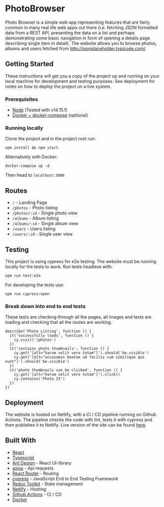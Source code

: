 # PhotoBrowser

Photo Browser is a simple web app representing features that are fairly common in many real life web apps out there (i.e. fetching JSON formatted data from a REST API, presenting the data on a list and perhaps demonstrating some basic navigation in form of opening a details page describing single item in detail). The website allows you to browse photos, albums and users fetched from http://jsonplaceholder.typicode.com/.

## Getting Started

These instructions will get you a copy of the project up and running on your local machine for development and testing purposes. See deployment for notes on how to deploy the project on a live system.

### Prerequisites

- [Node](https://nodejs.org/en/) (Tested with v14.15.1)
- [Docker + docker-compose](https://www.docker.com/) (optional)

### Running locally

Clone the project and in the project root run:

```
npm install && npm start
```

Alternatively with Docker:

```
docker-compose up -d
```

Then head to `localhost:3000`

## Routes

- `/` - Landing Page
- `/photos` - Photo listing
- `/photos/:id` - Single photo view
- `/albums` - Album listing
- `/albums/:id` - Single album view
- `/users` - Users listing
- `/users/:id` - Single user view

## Testing

This project is using cypress for e2e testing. The website must be running locally for the tests to work. Run tests headless with:

```
npm run test:e2e
```
For developing the tests use:
```
npm run cypress:open
```
### Break down into end to end tests

These tests are checking through all the pages, all images and texts are loading and checking that all the routes are working.

```
describe('Photo Listing', function () {
  it('successfully loads', function () {
    cy.visit('/photos')
  })
  it('contains photo thumbnails', function () {
    cy.get('[alt="harum velit vero totam"]').should('be.visible')
    cy.get('[alt="accusamus beatae ad facilis cum similique qui sunt"]').should('be.visible')
  })
  it('photo thumbnails can be clicked', function () {
    cy.get('[alt="harum velit vero totam"]').click()
    cy.contains('Photo 23')
  })
})
```

## Deployment

The website is hosted on Netlify, with a CI / CD pipeline running on Github Actions. The pipeline checks the code with lint, tests it with cypress and then publishes it to Netlify. Live version of the site can be found [here](https://photo-browser-app.netlify.app/).

## Built With

* [React](https://reactjs.org/)
* [Typescript](https://www.typescriptlang.org/)
* [Ant Design](https://ant.design/) - React UI-library
* [axios](https://github.com/axios/axios) - Api requests
* [React Router](https://reactrouter.com/) - Routing
* [cypress](https://www.cypress.io/) - JavaScript End to End Testing Framework
* [Redux Toolkit](https://redux-toolkit.js.org/) - State management
* [Netlify](https://www.netlify.com/) - Hosting
* [Github Actions](https://github.com/features/actions) - CI / CD
* [Docker](https://www.docker.com/)